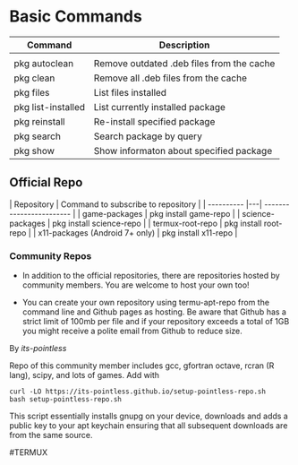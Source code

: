 # Basic Commands

| Command | Description |
| ------- | ----------- |
|         |             |
| pkg autoclean           | Remove outdated .deb files from the cache  |     |     |     |     |
| pkg clean               | Remove all .deb files from the cache       |     |     |     |     |
| pkg files <package>     | List files installed |
| pkg list-installed      | List currently installed package  |
| pkg reinstall <package> | Re-install specified package |
| pkg search <query>      | Search package by query                    | 
| pkg show <package>      | Show informaton about specified package    |


## Official Repo

| Repository | Command to subscribe to repository |
| ---------- |---| ------------------------ |
| game-packages | pkg install game-repo |
| science-packages | pkg install science-repo |
| termux-root-repo | pkg install root-repo |
| x11-packages (Android 7+ only) | pkg install x11-repo | 

### Community Repos 
- In addition to the official repositories, there are repositories hosted by community members. You are welcome to host your own too!

- You can create your own repository using termu-apt-repo from the command line and Github pages as hosting. Be aware that Github has a strict limit of 100mb per file and if your repository exceeds a total of 1GB you might receive a polite email from Github to reduce size.

By *its-pointless*

Repo of this community member includes gcc, gfortran octave, rcran (R lang), scipy, and lots of games. Add with 
``` its-pointless repo
curl -LO https://its-pointless.github.io/setup-pointless-repo.sh
bash setup-pointless-repo.sh
```
This script essentially installs gnupg on your device, downloads and adds a public key to your apt keychain ensuring that all subsequent downloads are from the same source.

#TERMUX 